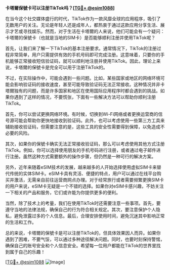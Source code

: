 **卡塔爾保號卡可以注册TikTok吗？[[TG💪+ @esim1088](https://t.me/s/esim1088)]**

在当今这个社交媒体盛行的时代，TikTok作为一款风靡全球的应用程序，吸引了无数用户的关注。无论是年轻人还是成年人，都热衷于通过这款应用分享生活、展示才艺或寻找娱乐。然而，对于生活在卡塔爾的人来说，他们可能会有一个疑问：卡塔爾的保號卡（也就是当地的SIM卡）是否能够顺利注册并使用TikTok呢？

首先，让我们来了解一下TikTok的基本注册要求。通常情况下，TikTok的注册过程非常简单，用户只需提供有效的手机号码即可完成注册。这意味着，只要你的手机能够正常接收短信验证码，就可以顺利地注册并使用TikTok。因此，理论上来说，卡塔爾的保號卡是完全可以用于注册TikTok的。

不过，在实际操作中，可能会遇到一些问题。比如，某些国家或地区的网络环境可能会影响验证码的接收速度，甚至可能导致验证码无法正常接收。这种情况并非卡塔爾独有的问题，而是许多国家和地区在使用国际应用程序时都会遇到的挑战。如果你遇到了这样的情况，不要慌张，下面有一些解决方法可以帮助你顺利注册TikTok。

首先，你可以尝试更换网络环境。有时候，切换到Wi-Fi网络或者更换运营商的信号源可能会帮助你更快地接收到验证码。此外，也可以考虑使用一些第三方工具来辅助接收验证码，但需要注意的是，这些工具的安全性需要得到保障，以免造成不必要的风险。

其次，如果你的保號卡确实无法正常接收验证码，那么可以考虑使用其他方式注册TikTok。例如，你可以选择使用朋友的手机号码进行注册，或者通过电子邮件进行注册。虽然这种方式需要额外的操作步骤，但仍然是一种可行的解决方案。

另外，近年来随着eSIM技术的发展，越来越多的人开始选择使用虚拟SIM卡来替代传统的实体SIM卡。eSIM卡具有灵活、便捷的特点，用户可以通过在线平台购买并激活，无需亲自前往运营商网点办理。对于经常旅行或者需要频繁更换SIM卡的用户来说，eSIM卡无疑是一个不错的选择。如果你对eSIM卡感兴趣，不妨关注一下相关的产品和服务，它们或许能为你提供更多的便利。

当然，除了技术上的考量，我们在使用TikTok时还需要注意一些事项。首先，要遵守当地的法律法规，确保自己的行为符合相关规定。其次，要注意保护个人隐私，避免泄露过多的个人信息。最后，合理安排使用时间，避免沉迷其中影响正常的生活和工作。

总的来说，卡塔爾的保號卡是可以注册TikTok的，但具体效果因人而异。如果你遇到了困难，不要气馁，可以通过多种途径解决问题。同时，也要时刻保持警惕，确保自己的账号安全和个人信息安全。希望每一位用户都能在TikTok的世界里找到属于自己的乐趣！

[[TG💪+ @esim1088](https://t.me/s/esim1088) ![Image](https://i.postimg.cc/4NQfJmqS/Snipaste-2025-05-13-00-14-12.png)]